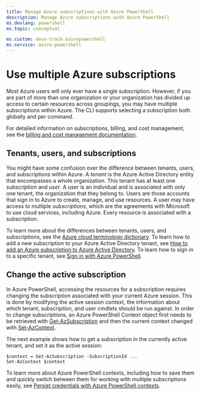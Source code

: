 ```yaml
---
title: Manage Azure subscriptions with Azure PowerShell
description: Manage Azure subscriptions with Azure PowerShell
ms.devlang: powershell
ms.topic: conceptual

ms.custom: devx-track-azurepowershell
ms.service: azure-powershell
---
```

# Use multiple Azure subscriptions

Most Azure users will only ever have a single subscription. However, if you are part of more than one organization or your organization has
divided up access to certain resources across groupings, you may have multiple subscriptions within Azure. The CLI supports selecting a subscription
both globally and per command.

For detailed information on subscriptions, billing, and cost management, see the [billing and cost management documentation](/azure/billing/).

## Tenants, users, and subscriptions

You might have some confusion over the difference between tenants, users, and subscriptions within Azure. A _tenant_ is the Azure Active Directory
entity that encompasses a whole organization. This tenant has at least one _subscription_ and _user_. A user is an individual and is associated
with only one tenant, the organization that they belong to. Users are those accounts that sign in to Azure to create, manage, and use resources.
A user may have access to multiple _subscriptions_, which are the agreements with Microsoft to use cloud services, including Azure. Every resource
is associated with a subscription.

To learn more about the differences between tenants, users, and subscriptions, see the
[Azure cloud terminology dictionary](/azure/azure-glossary-cloud-terminology).  To learn how to add a new subscription to your Azure Active
Directory tenant, see
[How to add an Azure subscription to Azure Active Directory](/azure/active-directory/active-directory-how-subscriptions-associated-directory).
To learn how to sign in to a specific tenant, see [Sign in with Azure PowerShell](/powershell/azure/authenticate-azureps).

## Change the active subscription

In Azure PowerShell, accessing the resources for a subscription requires changing the subscription associated with your current Azure session.
This is done by modifying the active session context, the information about which tenant, subscription, and user cmdlets should be run against.
In order to change subscriptions, an Azure PowerShell Context object first needs to be retrieved with [Get-AzSubscription](/powershell/module/az.accounts/get-azsubscription)
and then the current context changed with [Set-AzContext](/powershell/module/az.accounts/set-azcontext).

The next example shows how to get a subscription in the currently active tenant, and set it as the active session:

```azurepowershell-interactive
$context = Get-AzSubscription -SubscriptionId ...
Set-AzContext $context
```

To learn more about Azure PowerShell contexts, including how to save them and quickly switch between them for working with multiple subscriptions easily, see [Persist credentials with Azure PowerShell contexts](context-persistence.md).
